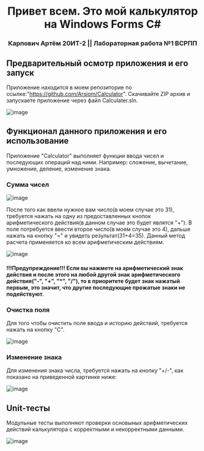 <h1 align="center">Привет всем. Это мой калькулятор на Windows Forms C#
<h3 align="center">Карпович Артём 20ИТ-2 || Лабораторная работа №1 ВСРПП</h3>

## Предварительный осмотр приложения и его запуск
Приложение находится в моем репозиторие по ссылке:"https://github.com/Arsiom/Calculator". Скачивайте ZIP архив и запускаете приложение через файл Calculater.sln.

![image](https://user-images.githubusercontent.com/95384044/197418868-f8bae548-0ad6-4f74-8891-bb24b218b8e1.png)

## Функционал данного приложения и его использование
Приложение "Calculator" выполняет функции ввода чисел и последующих операций над ними. 
Например: сложение, вычетание, умножение, деление, изменение знака.
### Сумма чисел

![image](https://user-images.githubusercontent.com/95384044/197419278-a47ed041-cc64-4d3f-9c7d-37e38d375f64.png)

После того как ввели нужное вам число(в моем случае это 31), требуется нажать на одну из предоставленных кнопок арифметического действия(в данном случае это будет являтся "+").
В поле потребуется ввести второе число(в моем случае это 4), дальше нажать на кнопку "=" и увидеть результат(31+4=35). Данный метод расчета применяется ко всем арифметическим действиям.

![image](https://user-images.githubusercontent.com/95384044/197419783-15857300-816c-459c-ba1a-816739732a68.png) 

#### !!!Предупреждение!!! Если вы нажмете на арифметический знак действия и после этого на любой другой знак арифметического действия("-", "+", "*", "/"), то в приоритете будет знак нажатый первым, это значит, что другие последующие прожатые знаки не подействуют.
### Очистка поля
Для того чтобы очистить поле ввода и историю действий, требуется нажать на кнопку "C".

![image](https://user-images.githubusercontent.com/95384044/197421026-08c7d7d6-f8b3-482d-91bb-8ada23808be6.png)

### Изменение знака
Для изменения знака числа, требуется нажать на кнопку "+/-", как показано на приведенной картинке ниже:

![image](https://user-images.githubusercontent.com/95384044/197421967-51ea6fe2-9f0d-4513-894c-63bb104ba2c4.png)

## Unit-тесты
Модульные тесты выполняют проверки основыных арифметических действий калькулятора с корректными и некорректными данными.

![image](https://user-images.githubusercontent.com/95384044/197422079-10627296-080f-41eb-b262-b59b4f7ccc6c.png)
